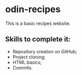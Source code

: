 # odin-recipes

This is a basic recipes website.

## Skills to complete it:

- Repository creation on GitHub;
- Project cloning;
- HTML basics;
- Commits.
